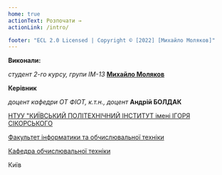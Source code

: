 ```yaml
---
home: true
actionText: Розпочати →
actionLink: /intro/

footer: "ECL 2.0 Licensed | Copyright © [2022] [Михайло Моляков]"
---
```



**Виконали:** 

*студент 2-го курсу, групи ІМ-13*<span padding-right:5em></span> **[Михайло Моляков](https://t.me/mishelmeow)**


**Керівник**

*доцент кафедри ОТ ФІОТ, к.т.н., доцент*<span padding-right:5em></span> **Андрій БОЛДАК** 

[НТУУ "КИЇВСЬКИЙ ПОЛІТЕХНІЧНИЙ ІНСТИТУТ імені ІГОРЯ СІКОРСЬКОГО](https://kpi.ua/)

[Факультет інформатики та обчислювальної техніки](https://fiot.kpi.ua/)

[Кафедра обчислювальної техніки](https://comsys.kpi.ua/)

Київ
